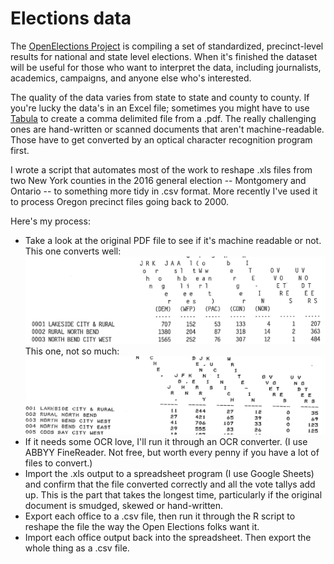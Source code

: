 # Elections data

The [OpenElections Project](http://www.openelections.net/) is compiling a set of standardized, precinct-level results for national and state level elections. When it's finished the dataset will be useful for those who want to interpret the data, including journalists, academics, campaigns, and anyone else who's interested.

The quality of the data varies from state to state and county to county. If you're lucky the data's in an Excel file; sometimes you might have to use [Tabula](http://tabula.technology/) to create a comma delimited file from a .pdf. The really challenging ones are hand-written or scanned documents that aren't machine-readable. Those have to get converted by an optical character recognition program first. 

I wrote a script that automates most of the work to reshape .xls files from two New York counties in the 2016 general election -- Montgomery and Ontario -- to something more tidy in .csv format. More recently I've used it to process Oregon precinct files going back to 2000. 

Here's my process:
- Take a look at the original PDF file to see if it's machine readable or not. This one converts well: ![link](docs/screenshot3.png) 
This one, not so much: 
![link](docs/screenshot2.png)
- If it needs some OCR love, I'll run it through an OCR converter. (I use ABBYY FineReader. Not free, but worth every penny if you have a lot of files to convert.) 
- Import the .xls output to a spreadsheet program (I use Google Sheets) and confirm that the file converted correctly and all the vote tallys add up. This is the part that takes the longest time, particularly if the original document is smudged, skewed or hand-written. 
- Export each office to a .csv file, then run it through the R script to reshape the file the way the Open Elections folks want it. 
- Import each office output back into the spreadsheet. Then export the whole thing as a .csv file.
